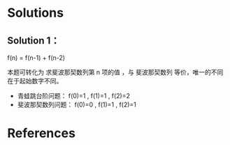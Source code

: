 # Solutions

## Solution 1：
f(n) = f(n-1) + f(n-2)

本题可转化为 求斐波那契数列第 n 项的值 ，与 斐波那契数列 等价，唯一的不同在于起始数字不同。
- 青蛙跳台阶问题： f(0)=1 , f(1)=1 , f(2)=2
- 斐波那契数列问题： f(0)=0 , f(1)=1 , f(2)=1
# References
